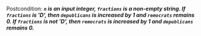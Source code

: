 Postcondition: ***`n` is an input integer, `fractions` is a non-empty string. If `fractions` is 'D', then `depublicans` is increased by 1 and `remocrats` remains 0. If `fractions` is not 'D', then `remocrats` is increased by 1 and `depublicans` remains 0.***